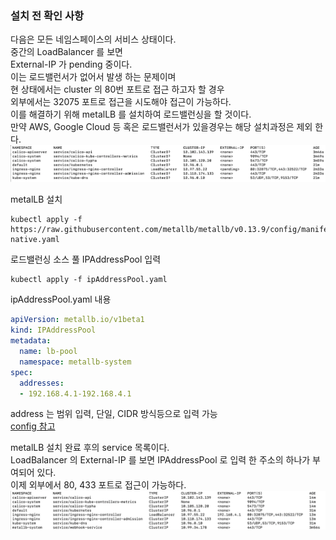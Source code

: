 ### 설치 전 확인 사항
다음은 모든 네임스페이스의 서비스 상태이다.  
중간의 LoadBalancer 를 보면  
External-IP 가 pending 중이다.  
이는 로드밸런서가 없어서 발생 하는 문제이며  
현 상태에서는 cluster 의 80번 포트로 접근 하고자 할 경우  
외부에서는 32075 포트로 접근을 시도해야 접근이 가능하다.  
이를 해결하기 위해 metalLB 를 설치하여 로드밸런싱을 할 것이다.  
만약 AWS, Google Cloud 등 혹은 로드밸런서가 있을경우는 해당 설치과정은 제외 한다.  
![](./img/Screenshot%202023-04-17%20at%2012.29.31%20AM.png)


metalLB 설치
```shell
kubectl apply -f https://raw.githubusercontent.com/metallb/metallb/v0.13.9/config/manifests/metallb-native.yaml
```


로드밸런싱 소스 풀 IPAddressPool 입력
```shell
kubectl apply -f ipAddressPool.yaml
```
ipAddressPool.yaml 내용
```yaml
apiVersion: metallb.io/v1beta1
kind: IPAddressPool
metadata:
  name: lb-pool
  namespace: metallb-system
spec:
  addresses:
  - 192.168.4.1-192.168.4.1
```
address 는 범위 입력, 단일, CIDR 방식등으로 입력 가능  
[config 참고](https://github.com/metallb/metallb/blob/main/design/pool-configuration.md)

metalLB 설치 완료 후의 service 목록이다.  
LoadBalancer 의 External-IP 를 보면 IPAddressPool 로 입력 한 주소의 하나가 부여되어 있다.  
이제 외부에서 80, 433 포트로 접근이 가능하다.  
![](./img/Screenshot%202023-04-17%20at%2012.43.53%20AM.png)



